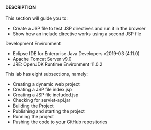 #### DESCRIPTION

This section will guide you to:

* Create a JSP file to test JSP directives and run it in the browser
* Show how an include directive works using a second JSP file

Development Environment

* Eclipse IDE for Enterprise Java Developers v2019-03 (4.11.0)
* Apache Tomcat Server v9.0
* JRE: OpenJDK Runtime Environment 11.0.2

This lab has eight subsections, namely:

* Creating a dynamic web project
* Creating a JSP file index.jsp
* Creating a JSP file included.jsp
* Checking for servlet-api.jar
* Building the Project
* Publishing and starting the project
* Running the project
* Pushing the code to your GitHub repositories
